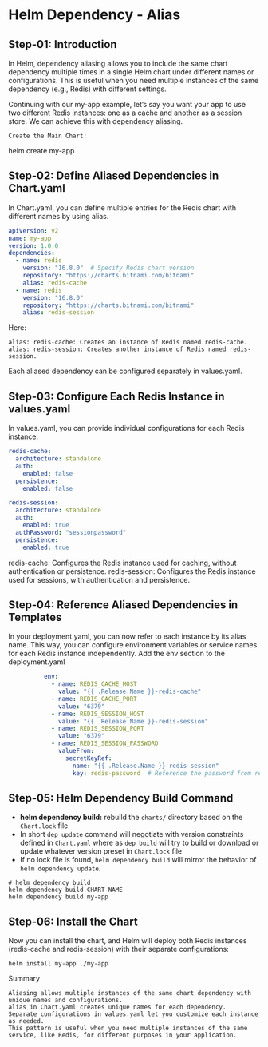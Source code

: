 # Helm Dependency - Alias




## Step-01: Introduction
In Helm, dependency aliasing allows you to include the same chart dependency multiple times in a single Helm chart under different names or configurations. This is useful when you need multiple instances of the same dependency (e.g., Redis) with different settings.

Continuing with our my-app example, let’s say you want your app to use two different Redis instances: one as a cache and another as a session store. We can achieve this with dependency aliasing.

    Create the Main Chart:
helm create my-app

## Step-02: Define Aliased Dependencies in Chart.yaml
In Chart.yaml, you can define multiple entries for the Redis chart with different names by using alias.
```yaml
apiVersion: v2
name: my-app
version: 1.0.0
dependencies:
  - name: redis
    version: "16.8.0"  # Specify Redis chart version
    repository: "https://charts.bitnami.com/bitnami"
    alias: redis-cache
  - name: redis
    version: "16.8.0"
    repository: "https://charts.bitnami.com/bitnami"
    alias: redis-session
```    
Here:

    alias: redis-cache: Creates an instance of Redis named redis-cache.
    alias: redis-session: Creates another instance of Redis named redis-session.

Each aliased dependency can be configured separately in values.yaml.




## Step-03: Configure Each Redis Instance in values.yaml
In values.yaml, you can provide individual configurations for each Redis instance.
```yaml
redis-cache:
  architecture: standalone
  auth:
    enabled: false
  persistence:
    enabled: false

redis-session:
  architecture: standalone
  auth:
    enabled: true
  authPassword: "sessionpassword"
  persistence:
    enabled: true
```
redis-cache: Configures the Redis instance used for caching, without authentication or persistence.
redis-session: Configures the Redis instance used for sessions, with authentication and persistence.




## Step-04: Reference Aliased Dependencies in Templates
In your deployment.yaml, you can now refer to each instance by its alias name. This way, you can configure environment variables or service names for each Redis instance independently. Add the env section to the deployment.yaml
```yaml
          env:
            - name: REDIS_CACHE_HOST
              value: "{{ .Release.Name }}-redis-cache"
            - name: REDIS_CACHE_PORT
              value: "6379"
            - name: REDIS_SESSION_HOST
              value: "{{ .Release.Name }}-redis-session"
            - name: REDIS_SESSION_PORT
              value: "6379"
            - name: REDIS_SESSION_PASSWORD
              valueFrom:
                secretKeyRef:
                  name: "{{ .Release.Name }}-redis-session"
                  key: redis-password  # Reference the password from redis-session's secret

```




## Step-05: Helm Dependency Build Command
- **helm dependency build:** rebuild the `charts/` directory based on the `Chart.lock` file
- In short `dep update` command will negotiate with version constraints defined in `Chart.yaml` where as `dep build` will try to build or download or update whatever version preset in `Chart.lock` file
- If no lock file is found, `helm dependency build` will mirror the behavior of `helm dependency update`.
```t
# helm dependency build
helm dependency build CHART-NAME
helm dependency build my-app
```




## Step-06: Install the Chart
Now you can install the chart, and Helm will deploy both Redis instances (redis-cache and redis-session) with their separate configurations:
```t
helm install my-app ./my-app
```
Summary

    Aliasing allows multiple instances of the same chart dependency with unique names and configurations.
    alias in Chart.yaml creates unique names for each dependency.
    Separate configurations in values.yaml let you customize each instance as needed.
    This pattern is useful when you need multiple instances of the same service, like Redis, for different purposes in your application.